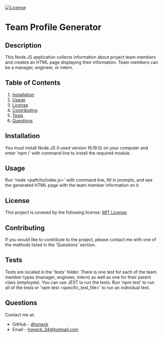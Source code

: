 [![License](https://img.shields.io/badge/License-MIT-yellow.svg)](https://opensource.org/licenses/MIT)
# Team Profile Generator

## Description
This Node.JS application collects information about project team members and creates an HTML page displaying their information. Team members can be a manager, engineer, or intern.

## Table of Contents
1. [Installation](#installation)
2. [Usage](#usage)
3. [License](#license)
4. [Contributing](#contributing)
5. [Tests](#tests)
6. [Questions](#questions)

## Installation
You must install Node.JS (I used version 16.19.0) on your computer and enter 'npm i' with command line to install the required module.

## Usage
Run 'node <path/to/index.js>' with command line, fill in prompts, and see the generated HTML page with the team member information on it.

## License
This project is covered by the following license: [MIT License](https://opensource.org/licenses/MIT)

## Contributing
If you would like to contribute to the project, please contact me with one of the methods listed in the 'Questions' section.

## Tests
Tests are located in the 'tests' folder. There is one test for each of the team member types (manager, engineer, intern) as well as one for their parent class (employee). You can use JEST to run the tests. Run 'npm test' to run all of the tests or 'npm test <specific_test_file>' to run an individual test.

## Questions
Contact me at:
* GitHub - [dhoneck](https://github.com/dhoneck)
* Email - honeck_34@hotmail.com


